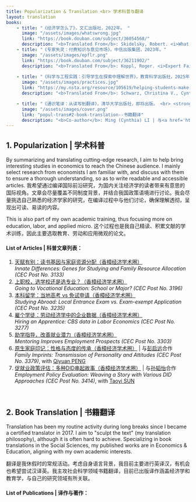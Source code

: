 ```yaml
---
title: Popularization & Translation <br> 学术科普与翻译
layout: translation
books:
    - title: "《经济学怎么了》，文汇出版社，2022年。 "
      image: "/assets/images/whatswrong.jpg"
      link: "https://book.douban.com/subject/36054568/"
      description: "<b>Translated From</b>: Skidelsky, Robert. <i>What’s Wrong with Economics?</i>. Yale University Press, 2020."
    - title: "《专家失灵：付费知识与意见市场》，中信出版集团，2023年。"
      image: "/assets/images/epflr.png"
      link: "https://book.douban.com/subject/36211902/"
      description: "<b>Translated From</b>: Koppl, Roger. <i>Expert Failure</i>. Cambridge University Press, 2018. <br> <b>Co-translator</b>: Haochi CHEN | 与陈浩驰合译"
      
    - title: "《科学与工程实践：引导学生在探索中理解世界》，教育科学出版社，2025年。"
      image: "/assets/images/practices.jpg"
      link: "https://my.nsta.org/resource/105619/helping-students-make-sense-of-the-world-using-next-generation-science-and-engine"
      description: "<b>Translated From</b>: Schwarz, Christina V., Cynthia Passmore, and Brian J. Reiser. <i>Helping Students Make Sense of the World Using Next Generation Science and Engineering Practices</i>. NSTA Press, 2017. "

    - title: "《通识笔译：从读写到翻译》，清华大学出版社，即将出版。 <br> <strong style='font-weight: normal'><i>Translation Basics: Reading, Writing & Translation</i>, Tsinghua Univeisty Press, Forthcoming</strong>"
      image: "/assets/images/cover.png"
      link: "popul-trans#2-book-translation--书籍翻译"
      description: "<b>Co-author</b>: Ming (Cynthia) LI | 与<a href='https://sfl.szu.edu.cn/info/1232/4264.htm' style='color: inherit; font-weight: normal; text-decoration:underline !important' target='_blank'>李明</a>合著 <br> <b>Description</b>: Our book offers an introduction to translation for Chinese-English proficient professionals outside translation-related fields, helping them develop essential translation skills while integrating their expertise.  "
---
```



## 1. Popularization | 学术科普

By summarizing and translating cutting-edge research, I aim to help bring interesting studies in economics to reach the Chinese audience. I mainly select research from economists I am familiar with, and discuss with them to ensure a thorough understanding, so as to write readable and accessible articles.
我希望通过编译国际前沿研究，为国内关注经济学的读者带来有意思的国际视角。文章会尽量覆盖不同制度背景，并结合我国政策语境进行讨论。我会尽量挑选自己熟悉的经济学家的研究，在编译过程中与他们讨论，确保理解透彻，呈现出可读、易读的内容。

This is also part of my own academic training, thus focusing more on education, labor, and applied micro. 
这个过程也是我自己精读、积累文献的学术训练，因此主要选取教育、劳动和应用微观的论文。 

#### <b>List of Articles \| 科普文章列表：</b>
1. [天赋有别：读书基因与家庭资源分配（香樟经济学术圈）](https://mp.weixin.qq.com/s/ijOw-ZXSsPvzTyYE0YKSKg) 
<br><i> Innate Differences: Genes for Studying and Family Resource Allocation (CEC Post No. 3133) </i>
2. [上职校，选学校还是选专业？（香樟经济学术圈）](https://mp.weixin.qq.com/s/h49tsNgWx3D3M2D4P-f3Tg)
<br><i>Going to Vocational Education: School or Major? (CEC Post No. 3196)</i>
3. [本科留学：当地高考 vs 免试申请（香樟经济学术圈）](https://mp.weixin.qq.com/s/jbRhG3iHdpJMh2ftdR-f6w)
<br><i>Studying Abroad: Local Entrance Exam vs. Exam-exempt Application (CEC Post No. 3235)</i>
4. [雇个学徒：劳动经济学中的企业数据（香樟经济学术圈）](https://mp.weixin.qq.com/s/gvMxtWonaFHP-xiG64k24w)
<br><i>Hiring an Apprentice: CBS data in Labor Economics (CEC Post No. 3277)</i>
5. [助学指导，改善就业潜力（香樟经济学术圈）](https://mp.weixin.qq.com/s/er2eT2C1MnSo19s3U5TsgQ)
<br><i>Mentoring Improves Employment Prospects (CEC Post No. 3303)</i>
6. [原生家庭印记：性格与态度的传承（香樟经济学术圈）](https://mp.weixin.qq.com/s/SjekZiUjBFkP2RirqAqvkw) | 与<a href='https://www.sv.uio.no/psi/english/people/academic/qiyuanp/index.html' style='color: inherit; font-weight: normal; text-decoration: underline !important;' target='_blank'>彭启远</a>合作
<br><i>Family Imprints: Transmission of Personality and Attitudes (CEC Post No. 3379)</i>, with <a href='https://www.sv.uio.no/psi/english/people/academic/qiyuanp/index.html' style='color: inherit; font-weight: normal; text-decoration: underline !important;' target='_blank'>Qiyuan PENG</a>
7. [促就业政策评估：多种DID串起故事（香樟经济学术圈）](https://mp.weixin.qq.com/s/) | 与<a href='https://www.linkedin.com/in/taoyi-sun/' style='color: inherit; font-weight: normal; text-decoration: underline !important;' target='_blank'>孙韬怡</a>合作
<br><i>Employment Policy Evaluation: Weaving a Story with Various DID Approaches (CEC Post No. 3414)</i>, with <a href='https://www.linkedin.com/in/taoyi-sun/' style='color: inherit; font-weight: normal; text-decoration: underline !important;' target='_blank'>Taoyi SUN</a>
<br>

## 2. Book Translation | 书籍翻译

Translation has been my routine activity during long breaks since I became a certified translator in 2017. I aim to "sculpt the text" (my translation philosophy), although it is often hard to achieve. Specializing in book translations in the Social Sciences, my published works are in Economics & Education, aligning with my own academic interests.

翻译是我休假时的常规活动。考虑自身语言背景，我目前主要进行英译汉，有机会也希望尝试汉译英。我主攻社会科学领域书籍翻译，目前已出版译作涵盖经济学和教育学，与自己的研究领域有所关联。

#### <b>List of Publications \| 译作与著作：</b>

